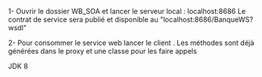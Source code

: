 1- Ouvrir le dossier WB_SOA et lancer le serveur local : localhost:8686 Le contrat de service sera publié et disponible au "localhost:8686/BanqueWS?wsdl"

2- Pour consommer le service web lancer le client . Les méthodes sont déjà générées dans le proxy et une classe pour les faire appels

JDK 8
